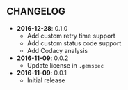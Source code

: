 CHANGELOG
---------
- **2016-12-28**: 0.1.0
  - Add custom retry time support
  - Add custom status code support
  - Add Codacy analysis
- **2016-11-09**: 0.0.2
  - Update license in `.gemspec`
- **2016-11-09**: 0.0.1
  - Initial release
